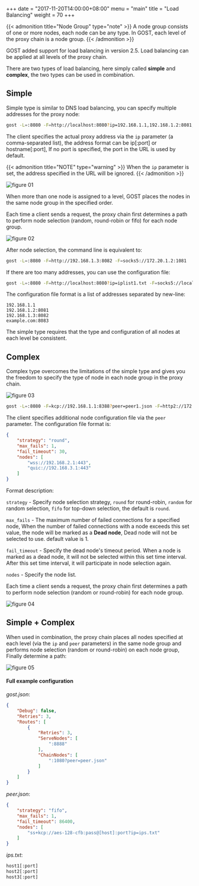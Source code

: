 +++
date = "2017-11-20T14:00:00+08:00"
menu = "main"
title = "Load Balancing"
weight = 70
+++

{{< admonition title="Node Group" type="note" >}}
A node group consists of one or more nodes, each node can be any type.
In GOST, each level of the proxy chain is a node group.
{{< /admonition >}}

GOST added support for load balancing in version 2.5. Load balancing can be applied at all levels of the proxy chain.

There are two types of load balancing, here simply called **simple** and **complex**, the two types can be used in combination.

## Simple

Simple type is similar to DNS load balancing, you can specify multiple addresses for the proxy node:

```bash
gost -L=:8080 -F=http://localhost:8080?ip=192.168.1.1,192.168.1.2:8081,192.168.1.3:8082 -F=socks5://localhost:1080?ip=172.20.1.1:1080,172.20.1.2:1081,172.20.1.3:1082
```

The client specifies the actual proxy address via the `ip` parameter (a comma-separated list), the address format can be ip[:port] or hostname[:port], If no port is specified, the port in the URL is used by default.


{{< admonition title="NOTE" type="warning" >}}
When the `ip` parameter is set, the address specified in the URL will be ignored.
{{< /admonition >}}

![figure 01](/gost/img/lb01.png)

When more than one node is assigned to a level, GOST places the nodes in the same node group in the specified order.

Each time a client sends a request, the proxy chain first determines a path to perform node selection (random, round-robin or fifo) for each node group.

![figure 02](/gost/img/lb02.png)

After node selection, the command line is equivalent to:

```bash
gost -L=:8080 -F=http://192.168.1.3:8082 -F=socks5://172.20.1.2:1081
```

If there are too many addresses, you can use the configuration file:

```bash
gost -L=:8080 -F=http://localhost:8080?ip=iplist1.txt -F=socks5://localhost:1080?ip=iplist2.txt
```

The configuration file format is a list of addresses separated by new-line:

```text
192.168.1.1
192.168.1.2:8081
192.168.1.3:8082
example.com:8083
```

The simple type requires that the type and configuration of all nodes at each level be consistent.

## Complex

Complex type overcomes the limitations of the simple type and gives you the freedom to specify the type of node in each node group in the proxy chain.

![figure 03](/gost/img/lb03.png)

```bash
gost -L=:8080 -F=kcp://192.168.1.1:8388?peer=peer1.json -F=http2://172.20.1.1:443?peer=peer2.json
```

The client specifies additional node configuration file via the `peer` parameter. The configuration file format is:

```json
{
    "strategy": "round",
    "max_fails": 1,
    "fail_timeout": 30,
    "nodes": [
        "wss://192.168.2.1:443",
        "quic://192.168.3.1:443"
    ]
}
```

Format description:

`strategy` - Specify node selection strategy, `round` for round-robin, `random` for random selection, `fifo` for top-down selection, the default is `round`.

`max_fails` - The maximum number of failed connections for a specified node, When the number of failed connections with a node exceeds this set value, the node will be marked as a **Dead node**, Dead node will not be selected to use. default value is 1.

`fail_timeout` - Specify the dead node's timeout period. When a node is marked as a dead node, it will not be selected within this set time interval. After this set time interval, it will participate in node selection again.

`nodes` - Specify the node list.

Each time a client sends a request, the proxy chain first determines a path to perform node selection (random or round-robin) for each node group.

![figure 04](/gost/img/lb04.png)

## Simple + Complex

When used in combination, the proxy chain places all nodes specified at each level (via the `ip` and `peer` parameters) in the same node group and performs node selection (random or round-robin) on each node group, Finally determine a path:

![figure 05](/gost/img/lb05.png)

#### Full example configuration
*gost.json*:
```json
{
    "Debug": false,
    "Retries": 3,
    "Routes": [
        {
            "Retries": 3,
            "ServeNodes": [
                ":8888"
            ],
            "ChainNodes": [
                ":1080?peer=peer.json"
            ]
        }
    ]
}
```
*peer.json*:
```json
{
    "strategy": "fifo",
    "max_fails": 1,
    "fail_timeout": 86400,
    "nodes": [
        "ss+kcp://aes-128-cfb:pass@[host]:port?ip=ips.txt"
    ]
}
```
*ips.txt*:
```txt
host1[:port]
host2[:port]
host3[:port]
```

